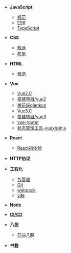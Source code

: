 - **JavaScript**
  - [规范](JavaScript/jsRules.md)
  - [ES6](JavaScript/es6.md)
  - [TypeScript](JavaScript/TypeScript.md)

- **CSS**
  - [规范](CSS/cssRules.md)
  - [布局](CSS/layout.md)

- **HTML**
  - [规范](HTML/HTMLRules.md)

- **Vue**
   - [Vue2.0](Vue/vue2.md)
   - [搭建项目/vue2](Vue/project2.md)
   - [微前端qiankun](Vue/qiankun.md)
   - [Vue3.0](Vue/vue3.md)
   - [搭建项目/vue3](Vue/project3.md)
   - [vue-router](Vue/vueRouter.md)
   - [状态管理工具-vuex/pinia](Vue/stateTools.md)

- **React**
   - [React初体验](React/react.md)
  
- **HTTP协议**


- **工程化**
  - [包管理](module/package.md)
  - [Git](module/git.md)
  - [webpack](module/webpack.md)
  - [vite](module/vite.md)

- **Node**

- [**CI/CD**](CICD/index.md)

- **八股**
    - [前端八股](Interview/index.md)
- **书籍**


  